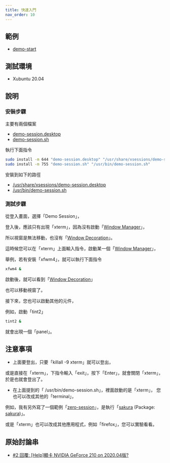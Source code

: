 ```yaml
---
title: 快速入門
nav_order: 10
---
```



## 範例

* [demo-start](https://github.com/samwhelp/note-about-xsession/tree/gh-pages/_demo/xsession-concept/demo-start)


## 測試環境

* Xubuntu 20.04


## 說明


### 安裝步驟

主要有兩個檔案

* [demo-session.desktop](https://github.com/samwhelp/note-about-xsession/tree/gh-pages/_demo/xsession-concept/demo-start/demo-session.desktop)
* [demo-session.sh](https://github.com/samwhelp/note-about-xsession/tree/gh-pages/_demo/xsession-concept/demo-start/demo-session.sh)

執行下面指令

``` sh
sudo install -m 644 "demo-session.desktop" "/usr/share/xsessions/demo-session.desktop"
sudo install -m 755 "demo-session.sh" "/usr/bin/demo-session.sh"
```

安裝到如下的路徑

* [/usr/share/xsessions/demo-session.desktop](https://github.com/samwhelp/note-about-xsession/tree/gh-pages/_demo/xsession-concept/demo-start/demo-session.desktop)
* [/usr/bin/demo-session.sh](https://github.com/samwhelp/note-about-xsession/tree/gh-pages/_demo/xsession-concept/demo-start/demo-session.sh)


### 測試步驟

從登入畫面，選擇「Demo Session」，

登入後，應該只有出現「xterm」，因為沒有啟動「[Window Manager](https://en.wikipedia.org/wiki/Window_manager)」，

所以視窗是無法移動，也沒有「[Window Decoration](https://en.wikipedia.org/wiki/Window_(computing)#Window_decoration)」。

這時候您可以在「xterm」上面輸入指令，啟動某一個「[Window Manager](https://en.wikipedia.org/wiki/Window_manager)」，

舉例，若有安裝「xfwm4」，就可以執行下面指令

``` sh
xfwm4 &
```

啟動後，就可以看到「[Window Decoration](https://en.wikipedia.org/wiki/Window_(computing)#Window_decoration)」

也可以移動視窗了。



接下來，您也可以啟動其他的元件，

例如，啟動「tint2」


``` sh
tint2 &
```

就會出現一個「panel」。


## 注意事項

* 上面要登出，只要「killall -9 xterm」就可以登出，

或是直接在「xterm」，下指令輸入「exit」，按下「Enter」，就會關閉「xterm」，於是也就會登出了。

* 在上面提到的「 /usr/bin/demo-session.sh」，裡面啟動的是「xterm」，
您也可以改成其他的「terminal」，

例如，我有另外寫了一個範例「[zero-session](https://github.com/samwhelp/note-about-xsession/tree/gh-pages/_demo/xsession-zero/zero-session)」，是執行「[sakura](http://manpages.ubuntu.com/manpages/focal/en/man1/sakura.1.html) (Package: [sakura](https://packages.ubuntu.com/focal/sakura))」。

或是「xterm」也可以改成其他應用程式，例如「firefox」，您可以實驗看看。


## 原始討論串

* [#2 回覆: [Help]顯卡 NVIDIA GeForce 210 on 2020.04版?](https://www.ubuntu-tw.org/modules/newbb/viewtopic.php?post_id=362406#forumpost362406)
